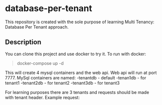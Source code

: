 # database-per-tenant
This repository is created with the sole purpose of learning Multi Tenancy: Database Per Tenant approach.


## Description
You can clone this project and use docker to try it. To run with docker:
> docker-compose up -d

This will create 4 mysql containers and the web api. Web api will run at port 7777. MySql containers are named:
-tenantdb - default
-tenan1db - for tenant1
-tenant2db - for tenant2
-tenant3db - for tenant3

For learning purposes there are 3 tenants and requests should be made with tenant header.
Example request:
